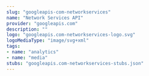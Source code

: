```yaml
---
slug: "googleapis-com-networkservices"
name: "Network Services API"
provider: "googleapis.com"
description: ""
logo: "googleapis.com-networkservices-logo.svg"
logoMediaType: "image/svg+xml"
tags:
- name: "analytics"
- name: "media"
stubs: "googleapis.com-networkservices-stubs.json"
---
```


